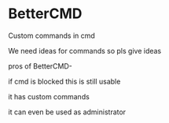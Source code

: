 # BetterCMD
Custom commands in cmd

We need ideas for commands so pls give ideas

pros of BetterCMD-

if cmd is blocked this is still usable

it has custom commands

it can even be used as administrator
